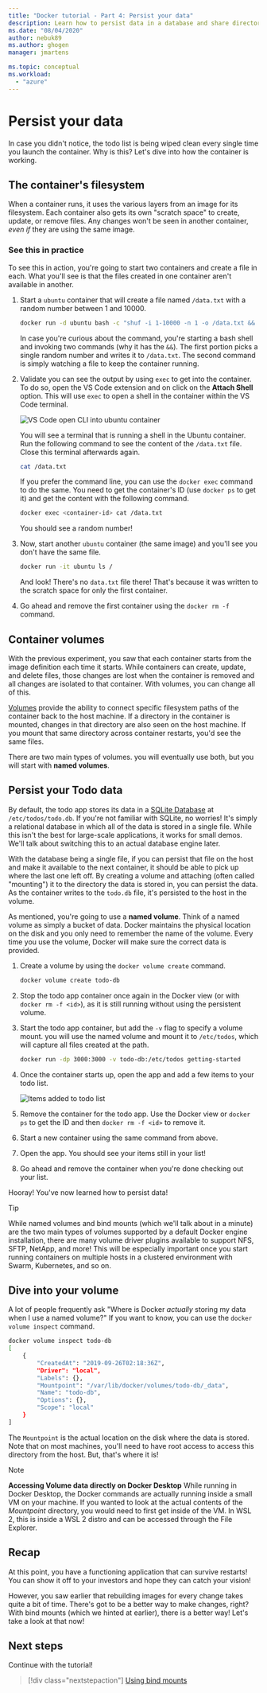 ```yaml
---
title: "Docker tutorial - Part 4: Persist your data"
description: Learn how to persist data in a database and share directories into a container by mounting a volume.
ms.date: "08/04/2020"
author: nebuk89
ms.author: ghogen
manager: jmartens

ms.topic: conceptual
ms.workload:
  - "azure"
---
```

# Persist your data

In case you didn't notice, the todo list is being wiped clean every single time you launch the container. Why is this? Let's dive into how the container is working.

## The container's filesystem

When a container runs, it uses the various layers from an image for its filesystem. Each container also gets its own "scratch space" to create, update, or remove files. Any changes won't be seen in another container, *even if* they are using the same image.

### See this in practice

To see this in action, you're going to start two containers and create a file in each. What you'll see is that the files created in one container aren't available in another.

1. Start a `ubuntu` container that will create a file named `/data.txt` with a random number between 1 and 10000.

    ```bash
    docker run -d ubuntu bash -c "shuf -i 1-10000 -n 1 -o /data.txt && tail -f /dev/null"
    ```

    In case you're curious about the command, you're starting a bash shell and invoking two commands (why it has the `&&`). The first portion picks a single random number and writes it to `/data.txt`. The second command is simply watching a file to keep the container running.

1. Validate you can see the output by using `exec` to get into the container. To do so, open the VS Code extension and on click on the **Attach Shell** option. This will use `exec` to open a shell in the container within the VS Code terminal.

    ![VS Code open CLI into ubuntu container](media/attach_shell.png)

    You will see a terminal that is running a shell in the Ubuntu container. Run the following command to see the content of the `/data.txt` file. Close this terminal afterwards again.

    ```bash
    cat /data.txt
    ```

    If you prefer the command line, you can use the `docker exec` command to do the same. You need to get the container's ID (use `docker ps` to get it) and get the content with the following command.

    ```bash
    docker exec <container-id> cat /data.txt
    ```

    You should see a random number!

1. Now, start another `ubuntu` container (the same image) and you'll see you don't have the same file.

    ```bash
    docker run -it ubuntu ls /
    ```

    And look! There's no `data.txt` file there! That's because it was written to the scratch space for only the first container.

1. Go ahead and remove the first container using the `docker rm -f` command.

## Container volumes

With the previous experiment, you saw that each container starts from the image definition each time it starts. While containers can create, update, and delete files, those changes are lost when the container is removed and all changes are isolated to that container. With volumes, you can change all of this.

[Volumes](https://docs.docker.com/storage/volumes/) provide the ability to connect specific filesystem paths of the container back to the host machine. If a directory in the container is mounted, changes in that directory are also seen on the host machine. If you mount that same directory across container restarts, you'd see the same files.

There are two main types of volumes. you will eventually use both, but you will start with **named volumes**.

## Persist your Todo data

By default, the todo app stores its data in a [SQLite Database](https://www.sqlite.org/index.html) at `/etc/todos/todo.db`. If you're not familiar with SQLite, no worries! It's simply a relational database in which all of the data is stored in a single file. While this isn't the best for large-scale applications,
it works for small demos. We'll talk about switching this to an actual database engine later.

With the database being a single file, if you can persist that file on the host and make it available to the next container, it should be able to pick up where the last one left off. By creating a volume and attaching (often called "mounting") it to the directory the data is stored in, you can persist the data. As the container writes to the `todo.db` file, it's persisted to the host in the volume.

As mentioned, you're going to use a **named volume**. Think of a named volume as simply a bucket of data. Docker maintains the physical location on the disk and you only need to remember the name of the volume. Every time you use the volume, Docker will make sure the correct data is provided.

1. Create a volume by using the `docker volume create` command.

    ```bash
    docker volume create todo-db
    ```

1. Stop the todo app container once again in the Docker view (or with `docker rm -f <id>`), as it is still running without using the persistent volume.

1. Start the todo app container, but add the `-v` flag to specify a volume mount. you will use the named volume and mount it to `/etc/todos`, which will capture all files created at the path.

    ```bash
    docker run -dp 3000:3000 -v todo-db:/etc/todos getting-started
    ```

1. Once the container starts up, open the app and add a few items to your todo list.

    ![Items added to todo list](media/items-added.png)

1. Remove the container for the todo app. Use the Docker view or `docker ps` to get the ID and then `docker rm -f <id>` to remove it.

1. Start a new container using the same command from above.

1. Open the app. You should see your items still in your list!

1. Go ahead and remove the container when you're done checking out your list.

Hooray! You've now learned how to persist data!

> [!TIP]
> While named volumes and bind mounts (which we'll talk about in a minute) are the two main types of volumes supported by a default Docker engine installation, there are many volume driver plugins available to support NFS, SFTP, NetApp, and more! This will be especially important once you start running containers on multiple hosts in a clustered environment with Swarm, Kubernetes, and so on.

## Dive into your volume

A lot of people frequently ask "Where is Docker *actually* storing my data when I use a named volume?" If you want to know, you can use the `docker volume inspect` command.

```bash
docker volume inspect todo-db
[
    {
        "CreatedAt": "2019-09-26T02:18:36Z",
        "Driver": "local",
        "Labels": {},
        "Mountpoint": "/var/lib/docker/volumes/todo-db/_data",
        "Name": "todo-db",
        "Options": {},
        "Scope": "local"
    }
]
```

The `Mountpoint` is the actual location on the disk where the data is stored. Note that on most machines, you'll need to have root access to access this directory from the host. But, that's where it is!

> [!NOTE]
> **Accessing Volume data directly on Docker Desktop**
> While running in Docker Desktop, the Docker commands are actually running inside a small VM on your machine. If you wanted to look at the actual contents of the *Mountpoint* directory, you would need to first get inside of the VM. In WSL 2, this is inside a WSL 2 distro and can be accessed through the File Explorer.

## Recap

At this point, you have a functioning application that can survive restarts! You can show it off to your investors and hope they can catch your vision!

However, you saw earlier that rebuilding images for every change takes quite a bit of time. There's got to be a better way to make changes, right? With bind mounts (which we hinted at earlier), there is a better way! Let's take a look at that now!

## Next steps

Continue with the tutorial!

> [!div class="nextstepaction"]
> [Using bind mounts](use-bind-mounts.md)
